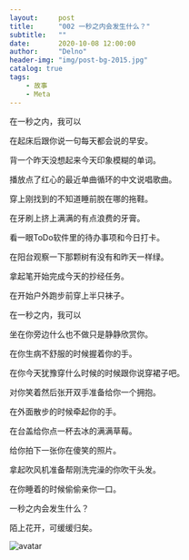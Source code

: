 ```yaml
---
layout:     post
title:      "002 一秒之内会发生什么？"
subtitle:   ""
date:       2020-10-08 12:00:00
author:     "Delno"
header-img: "img/post-bg-2015.jpg"
catalog: true
tags:
    - 故事
    - Meta
---
```




在一秒之内，我可以

在起床后跟你说一句每天都会说的早安。

背一个昨天没想起来今天印象模糊的单词。

播放点了红心的最近单曲循环的中文说唱歌曲。

穿上刚找到的不知道睡前脱在哪的拖鞋。

在牙刷上挤上满满的有点浪费的牙膏。

看一眼ToDo软件里的待办事项和今日打卡。

在阳台观察一下那颗树有没有和昨天一样绿。

拿起笔开始完成今天的抄经任务。

在开始户外跑步前穿上半只袜子。



在一秒之内，我可以

坐在你旁边什么也不做只是静静欣赏你。

在你生病不舒服的时候握着你的手。

在你今天犹豫穿什么时候的时候跟你说穿裙子吧。

对你笑着然后张开双手准备给你一个拥抱。

在外面散步的时候牵起你的手。

在台盖给你点一杯去冰的满满草莓。

给你拍下一张你在傻笑的照片。

拿起吹风机准备帮刚洗完澡的你吹干头发。

在你睡着的时候偷偷亲你一口。



一秒之内会发生什么？

陌上花开，可缓缓归矣。



![avatar](https://cdn.nlark.com/yuque/0/2020/jpeg/759484/1591789171459-c2bdfb6b-9c16-43af-9de8-9c678503448f.jpeg?x-oss-process=image%2Fresize%2Cw_491)